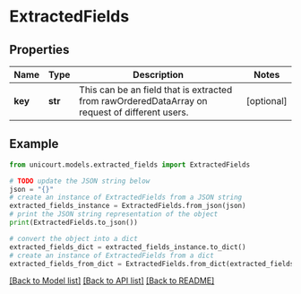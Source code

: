 # ExtractedFields


## Properties

Name | Type | Description | Notes
------------ | ------------- | ------------- | -------------
**key** | **str** | This can be an field that is extracted from rawOrderedDataArray on request of different users. | [optional] 

## Example

```python
from unicourt.models.extracted_fields import ExtractedFields

# TODO update the JSON string below
json = "{}"
# create an instance of ExtractedFields from a JSON string
extracted_fields_instance = ExtractedFields.from_json(json)
# print the JSON string representation of the object
print(ExtractedFields.to_json())

# convert the object into a dict
extracted_fields_dict = extracted_fields_instance.to_dict()
# create an instance of ExtractedFields from a dict
extracted_fields_from_dict = ExtractedFields.from_dict(extracted_fields_dict)
```
[[Back to Model list]](../README.md#documentation-for-models) [[Back to API list]](../README.md#documentation-for-api-endpoints) [[Back to README]](../README.md)



